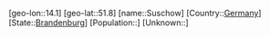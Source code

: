 ﻿---
location: [51.8,14.1]
type: City
tags:
- geo/City


SpocWebEntityId: 34681
isDeleted: false
confidential: public

---
[geo-lon::14.1]
[geo-lat::51.8]
[name::Suschow]
[Country::[Germany](geo/Continent/Europe/Germany.md)]
[State::[Brandenburg](geo/Continent/Europe/Germany/Brandenburg.md)]
[Population::]
[Unknown::]

